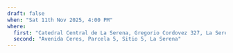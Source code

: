 ```yaml
---
draft: false
when: "Sat 11th Nov 2025, 4:00 PM"
where:
  first: "Catedral Central de La Serena, Gregorio Cordovez 327, La Serena"
  second: "Avenida Ceres, Parcela 5, Sitio 5, La Serena"
---
```


